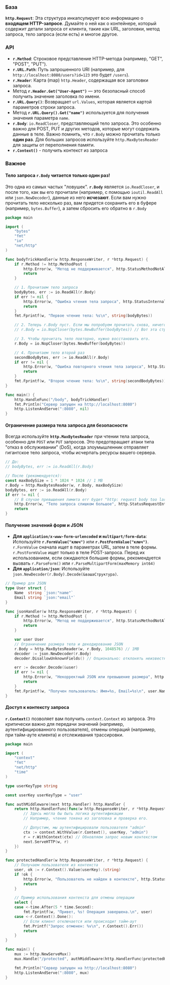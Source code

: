 ### База

**`http.Request`**: Эта структура инкапсулирует всю информацию о **входящем HTTP-запросе**. Думайте о ней как о контейнере, который содержит детали запроса от клиента, такие как URL, заголовки, метод запроса, тело запроса (если есть) и многое другое.

### API
- **`r.Method`**: Строковое представление HTTP-метода (например, "GET", "POST", "PUT").
- **`r.URL.Path`**: Путь запрошенного URI (например, для `http://localhost:8080/users?id=123` это будет `/users`).
- **`r.Header`**: Карта (map) `http.Header`, содержащая все заголовки запроса. 
- Метод **`r.Header.Get("User-Agent")`** — это безопасный способ получить значение заголовка по имени.
- **`r.URL.Query()`**: Возвращает `url.Values`, которая является картой параметров строки запроса. 
- Метод **`r.URL.Query().Get("name")`** используется для получения значения параметра `name`.
- **`r.Body`**: `io.ReadCloser`, представляющий тело запроса. Это особенно важно для POST, PUT и других методов, которые могут содержать данные в теле. Важно помнить, что `r.Body` можно прочитать только **один раз**. Для больших запросов используйте `http.MaxBytesReader` для защиты от переполнения памяти.
- **`r.Context()`** - получить контекст из запроса
### Важное
####  Тело запроса `r.Body` читается только один раз!   
Это одна из самых частых "ловушек". **`r.Body`** является `io.ReadCloser`, и после того, как вы его прочитали (например, с помощью `ioutil.ReadAll` или `json.NewDecoder`), данные из него **исчезают**. Если вам нужно прочитать тело несколько раз, вам придется сохранить его в буфере (например, `bytes.Buffer`), а затем сбросить его обратно в `r.Body`
```go
package main

import (
	"bytes"
	"fmt"
	"io"
	"net/http"
)

func bodyTrickHandler(w http.ResponseWriter, r *http.Request) {
	if r.Method != http.MethodPost {
		http.Error(w, "Метод не поддерживается", http.StatusMethodNotAllowed)
		return
	}

	// 1. Прочитаем тело запроса
	bodyBytes, err := io.ReadAll(r.Body)
	if err != nil {
		http.Error(w, "Ошибка чтения тела запроса", http.StatusInternalServerError)
		return
	}
	fmt.Fprintf(w, "Первое чтение тела: %s\n", string(bodyBytes))

	// 2. Теперь r.Body пуст. Если мы попробуем прочитать снова, ничего не получится.
	// r.Body = io.NopCloser(bytes.NewBuffer(bodyBytes)) // Вот эта строка позволит прочитать заново

	// 3. Чтобы прочитать тело повторно, нужно восстановить его.
	r.Body = io.NopCloser(bytes.NewBuffer(bodyBytes))

	// 4. Прочитаем тело второй раз
	secondBodyBytes, err := io.ReadAll(r.Body)
	if err != nil {
		http.Error(w, "Ошибка повторного чтения тела запроса", http.StatusInternalServerError)
		return
	}
	fmt.Fprintf(w, "Второе чтение тела: %s\n", string(secondBodyBytes))
}

func main() {
	http.HandleFunc("/body", bodyTrickHandler)
	fmt.Println("Сервер запущен на http://localhost:8080")
	http.ListenAndServe(":8080", nil)
}
```


#### Ограничение размера тела запроса для безопасности
Всегда используйте **`http.MaxBytesReader`** при чтении тела запроса, особенно для `POST` или `PUT` запросов. Это предотвращает атаки типа "отказ в обслуживании" (DoS), когда злоумышленник отправляет гигантское тело запроса, чтобы исчерпать ресурсы вашего сервера.
```go
// До:
// bodyBytes, err := io.ReadAll(r.Body)

// После (рекомендуется):
const maxBodySize = 1 * 1024 * 1024 // 1 MB
r.Body = http.MaxBytesReader(w, r.Body, maxBodySize)
bodyBytes, err := io.ReadAll(r.Body)
if err != nil {
    // В случае превышения лимита err будет "http: request body too large"
    http.Error(w, "Тело запроса слишком большое", http.StatusRequestEntityTooLarge)
    return
}
```


#### Получение значений форм и JSON
- **Для `application/x-www-form-urlencoded` и `multipart/form-data`**: Используйте **`r.FormValue("ключ")`** или **`r.PostFormValue("ключ")`**. `r.FormValue` сначала ищет в параметрах URL, затем в теле формы. `r.PostFormValue` ищет только в теле POST-запроса. Перед их использованием, если ожидаются большие формы, рекомендуется вызвать `r.ParseForm()` или `r.ParseMultipartForm(maxMemory int64)`
- **Для `application/json`**: Используйте `json.NewDecoder(r.Body).Decode(&вашаСтруктура)`.

```go
// Пример для JSON
type User struct {
	Name  string `json:"name"`
	Email string `json:"email"`
}

func jsonHandler(w http.ResponseWriter, r *http.Request) {
    if r.Method != http.MethodPost {
        http.Error(w, "Метод не поддерживается", http.StatusMethodNotAllowed)
        return
    }

    var user User
    // Ограничение размера тела и декодирование JSON
    r.Body = http.MaxBytesReader(w, r.Body, 1048576) // 1MB
    decoder := json.NewDecoder(r.Body)
    decoder.DisallowUnknownFields() // Опционально: отклонять неизвестные поля

    err := decoder.Decode(&user)
    if err != nil {
        http.Error(w, "Некорректный JSON или превышение размера", http.StatusBadRequest)
        return
    }
    fmt.Fprintf(w, "Получен пользователь: Имя=%s, Email=%s\n", user.Name, user.Email)
}
```


#### Доступ к контексту запроса
**`r.Context()`** позволяет вам получить `context.Context` из запроса. Это критически важно для передачи значений (например, аутентифицированного пользователя), отмены операций (например, при тайм-ауте клиента) и отслеживания трассировки.
```go
package main

import (
	"context"
	"fmt"
	"net/http"
	"time"
)

type userKeyType string

const userKey userKeyType = "user"

func authMiddleware(next http.Handler) http.Handler {
	return http.HandlerFunc(func(w http.ResponseWriter, r *http.Request) {
		// Здесь могла бы быть логика аутентификации
		// Например, чтение токена из заголовка и проверка его.

		// Допустим, мы аутентифицировали пользователя "admin"
		ctx := context.WithValue(r.Context(), userKey, "admin")
		r = r.WithContext(ctx) // Обновляем запрос новым контекстом
		next.ServeHTTP(w, r)
	})
}

func protectedHandler(w http.ResponseWriter, r *http.Request) {
	// Получаем пользователя из контекста
	user, ok := r.Context().Value(userKey).(string)
	if !ok {
		http.Error(w, "Пользователь не найден в контексте", http.StatusInternalServerError)
		return
	}

	// Пример использования контекста для отмены операции
	select {
	case <-time.After(5 * time.Second):
		fmt.Fprintf(w, "Привет, %s! Операция завершена.\n", user)
	case <-r.Context().Done():
		// Если клиент отключается или происходит тайм-аут
		fmt.Printf("Запрос отменен: %v\n", r.Context().Err())
		return
	}
}

func main() {
	mux := http.NewServeMux()
	mux.Handle("/protected", authMiddleware(http.HandlerFunc(protectedHandler)))

	fmt.Println("Сервер запущен на http://localhost:8080")
	http.ListenAndServe(":8080", mux)
}
```